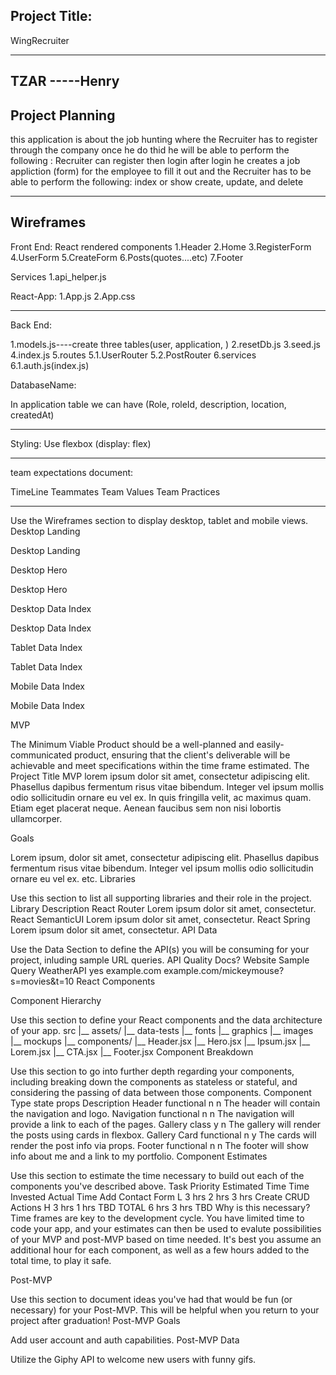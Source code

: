 ## Project Title:
 WingRecruiter

-----------------------------------------
TZAR -----Henry
-----------------------------------------
## Project Planning

this application is about the job hunting where the Recruiter has to register through the company 
once he do thid he will be able to perform the following :
Recruiter can register then login 
after login he creates a job appliction (form) for the employee to fill it out 
and the Recruiter has to be able to perform the following:
index or show
create, update, and delete

------------------------------------------
## Wireframes


Front End:
React rendered components
1.Header
2.Home
3.RegisterForm
4.UserForm
5.CreateForm
6.Posts(quotes....etc)
7.Footer

Services
1.api_helper.js

React-App:
1.App.js
2.App.css

---------------------------------

Back End:

1.models.js----create three tables(user, application, )
2.resetDb.js
3.seed.js
4.index.js
5.routes
5.1.UserRouter
5.2.PostRouter
6.services
6.1.auth.js(index.js)

DatabaseName: 


In application table we can have (Role, roleId, description, location, createdAt)


-----------------------------------------------------------------

Styling:
Use flexbox (display: flex)

------------------------------------------------------------------
team expectations document:

TimeLine
Teammates
Team Values
Team Practices




----------------------------------------------------------------------------------------------------------------








Use the Wireframes section to display desktop, tablet and mobile views.
Desktop Landing

Desktop Landing

Desktop Hero

Desktop Hero

Desktop Data Index

Desktop Data Index

Tablet Data Index

Tablet Data Index

Mobile Data Index

Mobile Data Index


MVP

The Minimum Viable Product should be a well-planned and easily-communicated product, ensuring that the client's deliverable will be achievable and meet specifications within the time frame estimated.
The Project Title MVP lorem ipsum dolor sit amet, consectetur adipiscing elit. Phasellus dapibus fermentum risus vitae bibendum. Integer vel ipsum mollis odio sollicitudin ornare eu vel ex. In quis fringilla velit, ac maximus quam. Etiam eget placerat neque. Aenean faucibus sem non nisi lobortis ullamcorper.

Goals

Lorem ipsum, dolor sit amet,
consectetur adipiscing elit.
Phasellus dapibus fermentum risus vitae bibendum.
Integer vel ipsum mollis odio sollicitudin ornare eu vel ex.
etc.
Libraries

Use this section to list all supporting libraries and their role in the project.
Library	Description
React Router	Lorem ipsum dolor sit amet, consectetur.
React SemanticUI	Lorem ipsum dolor sit amet, consectetur.
React Spring	Lorem ipsum dolor sit amet, consectetur.
API Data

Use the Data Section to define the API(s) you will be consuming for your project, inluding sample URL queries.
API	Quality Docs?	Website	Sample Query
WeatherAPI	yes	example.com	example.com/mickeymouse?s=movies&t=10
React Components

Component Hierarchy

Use this section to define your React components and the data architecture of your app.
src
|__ assets/
      |__ data-tests
      |__ fonts
      |__ graphics
      |__ images
      |__ mockups
|__ components/
      |__ Header.jsx
      |__ Hero.jsx
      |__ Ipsum.jsx
      |__ Lorem.jsx
      |__ CTA.jsx
      |__ Footer.jsx
Component Breakdown

Use this section to go into further depth regarding your components, including breaking down the components as stateless or stateful, and considering the passing of data between those components.
Component	Type	state	props	Description
Header	functional	n	n	The header will contain the navigation and logo.
Navigation	functional	n	n	The navigation will provide a link to each of the pages.
Gallery	class	y	n	The gallery will render the posts using cards in flexbox.
Gallery Card	functional	n	y	The cards will render the post info via props.
Footer	functional	n	n	The footer will show info about me and a link to my portfolio.
Component Estimates

Use this section to estimate the time necessary to build out each of the components you've described above.
Task	Priority	Estimated Time	Time Invested	Actual Time
Add Contact Form	L	3 hrs	2 hrs	3 hrs
Create CRUD Actions	H	3 hrs	1 hrs	TBD
TOTAL		6 hrs	3 hrs	TBD
Why is this necessary? Time frames are key to the development cycle. You have limited time to code your app, and your estimates can then be used to evalute possibilities of your MVP and post-MVP based on time needed. It's best you assume an additional hour for each component, as well as a few hours added to the total time, to play it safe.


Post-MVP

Use this section to document ideas you've had that would be fun (or necessary) for your Post-MVP. This will be helpful when you return to your project after graduation!
Post-MVP Goals

Add user account and auth capabilities.
Post-MVP Data

Utilize the Giphy API to welcome new users with funny gifs.
